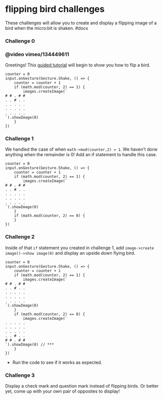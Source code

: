 # flipping bird challenges

These challenges will allow you to create and display a flipping image of a bird when the micro:bit is shaken. #docs

### Challenge 0

### @video vimeo/134449611

Greetings! This [guided tutorial](/lessons/flipping-bird/tutorial) will begin to show you how to flip a bird.

```
counter = 0
input.onGesture(Gesture.Shake, () => {
    counter = counter + 1
    if (math.mod(counter, 2) == 1) {
        images.createImage(`
# # . # #
. . # . .
. . . . .
. . . . .
. . . . .
`).showImage(0)
    }
})
```

### Challenge 1

We handled the case of when `math->mod(counter,2) = 1`. We haven't done anything when the remainder is 0! Add an if statement to handle this case.

```
counter = 0
input.onGesture(Gesture.Shake, () => {
    counter = counter + 1
    if (math.mod(counter, 2) == 1) {
        images.createImage(`
# # . # #
. . # . .
. . . . .
. . . . .
. . . . .
`).showImage(0)
    }
    if (math.mod(counter, 2) == 0) {
    }
})
```

### Challenge 2

Inside of that `if` statement you created in challenge 1, add `image->create image()->show image(0)` and display an upside down flying bird.

```
counter = 0
input.onGesture(Gesture.Shake, () => {
    counter = counter + 1
    if (math.mod(counter, 2) == 1) {
        images.createImage(`
# # . # #
. . # . .
. . . . .
. . . . .
. . . . .
`).showImage(0)
    }
    if (math.mod(counter, 2) == 0) {
        images.createImage(`
. . . . .
. . . . .
. . . . .
. . # . .
# # . # #
`).showImage(0) // ***
    }
})
```

* Run the code to see if it works as expected.

### Challenge 3

Display a check mark and question mark instead of flipping birds. Or better yet, come up with your own pair of opposites to display!

